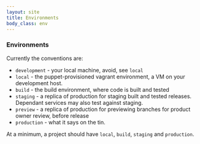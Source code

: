 ```yaml
---
layout: site
title: Environments
body_class: env
---
```


### Environments

Currently the conventions are:

* `development` - your local machine, avoid, see `local`
* `local` - the puppet-provisioned vagrant environment, a VM on your development host.
* `build` - the build environment, where code is built and tested
* `staging` - a replica of production for staging built and tested releases. Dependant services may also test against 
staging.
* `preview` - a replica of production for previewing branches for product owner review, before release
* `production` - what it says on the tin.

At a minimum, a project should have `local`, `build`, `staging` and `production`.